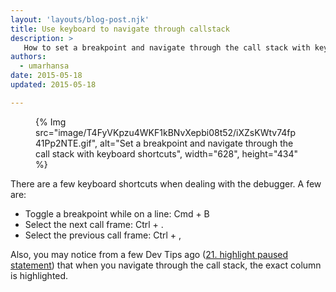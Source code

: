 ```yaml
---
layout: 'layouts/blog-post.njk'
title: Use keyboard to navigate through callstack
description: >
   How to set a breakpoint and navigate through the call stack with keyboard shortcuts.
authors:
  - umarhansa
date: 2015-05-18
updated: 2015-05-18

---
```



<figure>
{% Img src="image/T4FyVKpzu4WKF1kBNvXepbi08t52/iXZsKWtv74fp41Pp2NTE.gif", alt="Set a breakpoint and navigate through the call stack with keyboard shortcuts", width="628", height="434" %}
</figure>

There are a few keyboard shortcuts when dealing with the debugger. A few are:


- Toggle a breakpoint while on a line: Cmd + B
- Select the next call frame: Ctrl + .
- Select the previous call frame: Ctrl + ,

Also, you may notice from a few Dev Tips ago ([21. highlight paused statement](https://umaar.com/dev-tips/21-highlight-paused-statement/)) that when you navigate through the call stack, the exact column is highlighted.


